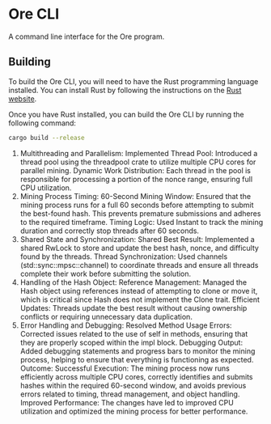 # Ore CLI

A command line interface for the Ore program.

## Building

To build the Ore CLI, you will need to have the Rust programming language installed. You can install Rust by following the instructions on the [Rust website](https://www.rust-lang.org/tools/install).

Once you have Rust installed, you can build the Ore CLI by running the following command:

```sh
cargo build --release
```
1. Multithreading and Parallelism:
Implemented Thread Pool: Introduced a thread pool using the threadpool crate to utilize multiple CPU cores for parallel mining.
Dynamic Work Distribution: Each thread in the pool is responsible for processing a portion of the nonce range, ensuring full CPU utilization.
2. Mining Process Timing:
60-Second Mining Window: Ensured that the mining process runs for a full 60 seconds before attempting to submit the best-found hash. This prevents premature submissions and adheres to the required timeframe.
Timing Logic: Used Instant to track the mining duration and correctly stop threads after 60 seconds.
3. Shared State and Synchronization:
Shared Best Result: Implemented a shared RwLock to store and update the best hash, nonce, and difficulty found by the threads.
Thread Synchronization: Used channels (std::sync::mpsc::channel) to coordinate threads and ensure all threads complete their work before submitting the solution.
4. Handling of the Hash Object:
Reference Management: Managed the Hash object using references instead of attempting to clone or move it, which is critical since Hash does not implement the Clone trait.
Efficient Updates: Threads update the best result without causing ownership conflicts or requiring unnecessary data duplication.
5. Error Handling and Debugging:
Resolved Method Usage Errors: Corrected issues related to the use of self in methods, ensuring that they are properly scoped within the impl block.
Debugging Output: Added debugging statements and progress bars to monitor the mining process, helping to ensure that everything is functioning as expected.
Outcome:
Successful Execution: The mining process now runs efficiently across multiple CPU cores, correctly identifies and submits hashes within the required 60-second window, and avoids previous errors related to timing, thread management, and object handling.
Improved Performance: The changes have led to improved CPU utilization and optimized the mining process for better performance.
